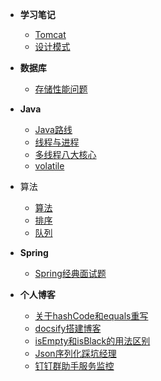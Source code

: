 - **学习笔记**
    - [Tomcat](Note/Tomcat.md)
    - [设计模式](Note/设计模式.md)
- **数据库**
    - [存储性能问题](Database/存储性能问题.md)
- **Java**
    - [Java路线](Java/Java路线.md)
    - [线程与进程](Java/线程与进程.md)
    - [多线程八大核心](Java/多线程八大核心.md)
    - [volatile](Java/volatile.md)
- 算法
    - [算法](algorithm/算法.md)
    - [排序](algorithm/排序.md)
    - [队列](algorithm/队列.md)
    
- **Spring**
    - [Spring经典面试题](Spring/Spring.md)
- **个人博客**
    - [关于hashCode和equals重写](Blog/重写.md)
    - [docsify搭建博客](Blog/搭建博客.md)
    - [isEmpty和isBlack的用法区别](Blog/isEmpty和isBlank.md)
    - [Json序列化踩坑经理](Blog/Json序列化踩坑经理.md)
    - [钉钉群助手服务监控](Blog/钉钉服务监控.md)


